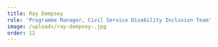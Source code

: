 ```yaml
---
title: Ray Dempsey
role: 'Programme Manager, Civil Service Disability Inclusion Team'
image: /uploads/ray-dempsey-.jpg
order: 12
---
```


